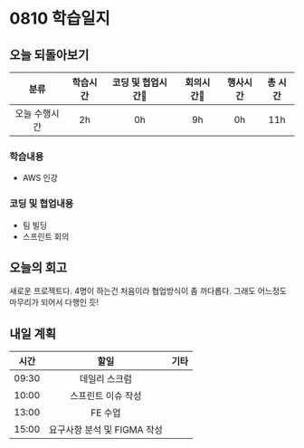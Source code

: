 # 0810 학습일지

## 오늘 되돌아보기

|     분류      | 학습시간 | 코딩 및 협업시간 | 회의시간 | 행사시간 | 총 시간 |
| :-----------: | :------: | :--------------: | :------: | :------: | :-----: |
| 오늘 수행시간 |    2h    |        0h        |    9h    |    0h    |   11h   |

### 학습내용

- AWS 인강

### 코딩 및 협업내용

- 팀 빌딩
- 스프린트 회의

## 오늘의 회고

새로운 프로젝트다. 4명이 하는건 처음이라 협업방식이 좀 까다롭다. 그래도 어느정도 마무리가 되어서 다행인 듯!

## 내일 계획

| 시간  |            할일             | 기타 |
| :---: | :-------------------------: | :--- |
| 09:30 |        데일리 스크럼        |      |
| 10:00 |     스프린트 이슈 작성      |      |
| 13:00 |           FE 수업           |      |
| 15:00 | 요구사항 분석 및 FIGMA 작성 |      |
